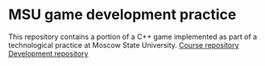# MSU game development practice
This repository contains a portion of a C++ game implemented as part of a technological practice at Moscow State University.
[Course repository](https://github.com/Friend-LGA/uni_course_cpp)
[Development repository](https://github.com/Friend-LGA/msu_course_cpp_323_2022/tree/master/afanasev_krymskiy)
